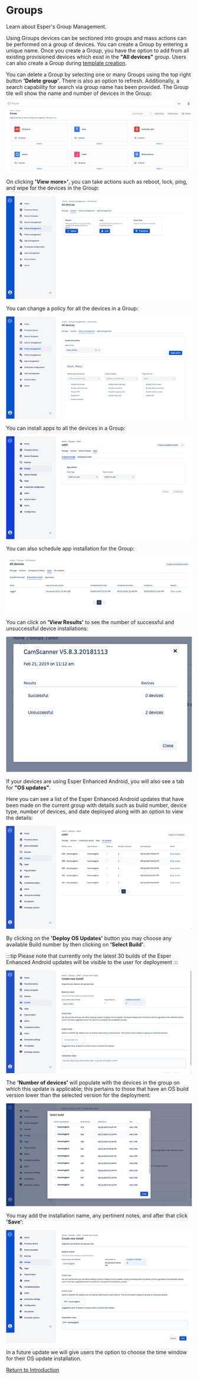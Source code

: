 # Groups

Learn about Esper's Group Management.

Using Groups devices can be sectioned into groups and mass actions can be performed on a group of devices. You can create a Group by entering a unique name. Once you create a Group, you have the option to add from all existing provisioned devices which exist in the **"All devices"** group. Users can also create a Group during [template creation](../device-template/index.md).

You can delete a Group by selecting one or many Groups using the top right button **'Delete group'**. There is also an option to refresh. Additionally, a search capability for search via group name has been provided. The Group tile will show the name and number of devices in the Group:

![Group Management](../../assets/OLD_DASHBOARD/1_GM.png)

On clicking **'View more>'**, you can take actions such as reboot, lock, ping, and wipe for the devices in the Group:

![Group Management](../../assets/OLD_DASHBOARD/2_GM.png)

You can change a policy for all the devices in a Group:

![Group Management](../../assets/OLD_DASHBOARD/3_GM.png)

You can install apps to all the devices in a Group:

![Group Management](../../assets/OLD_DASHBOARD/4_GM.png)

You can also schedule app installation for the Group:

![Group Management](../../assets/OLD_DASHBOARD/5_GM.png)

You can click on **'View Results'** to see the number of successful and unsuccessful device installations:

![Group Management](../../assets/OLD_DASHBOARD/6_GM.png)

If your devices are using Esper Enhanced Android, you will also see a tab for **"OS updates"**.

Here you can see a list of the Esper Enhanced Android updates that have been made on the current group with details such as build number, device type, number of devices, and date deployed along with an option to view the details:

![Group Management](../../assets/OLD_DASHBOARD/7_GM.png)

By clicking on the **'Deploy OS Updates'** button you may choose any available Build number by then clicking on **'Select Build'**. 

:::tip
Please note that currently only the latest 30 builds of the Esper Enhanced Android updates will be visible to the user for deployment 
:::

![Group Management](../../assets/OLD_DASHBOARD/8_GM.png)

The **'Number of devices'** will populate with the devices in the group on which this update is applicable; this pertains to those that have an OS build version lower than the selected version for the deployment:

![Group Management](../../assets/OLD_DASHBOARD/9_GM.png)

You may add the installation name, any pertinent notes, and after that click **'Save'**:

![Group Management](../../assets/OLD_DASHBOARD/10_GM.png)

In a future update we will give users the option to choose the time window for their OS update installation.

[Return to Introduction](../../console.md)
